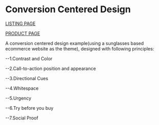 # Conversion Centered Design

[LISTING PAGE](http://www.amituslab.com/github/ccd/listing.html)

[PRODUCT PAGE](http://www.amituslab.com/github/ccd/product.html)

A conversion centered design example(using a sunglasses based ecommerce website as the theme), designed with following principles:

--1.Contrast and Color

--2.Call-to-action position and appearance

--3.Directional Cues

--4.Whitespace

--5.Urgency

--6.Try before you buy

--7.Social Proof